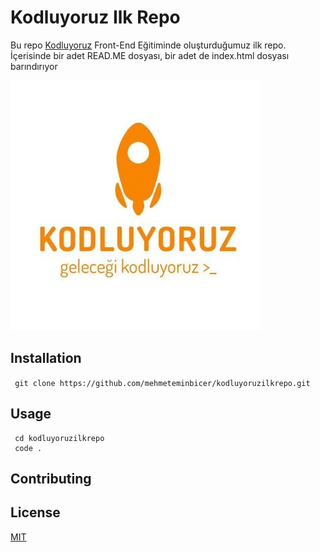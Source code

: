 # Kodluyoruz Ilk Repo


Bu repo [Kodluyoruz](https://www.kodluyoruz.org/) Front-End Eğitiminde oluşturduğumuz ilk repo. İçerisinde bir adet READ.ME dosyası, bir adet de index.html dosyası barındırıyor

![](https://raw.githubusercontent.com/Kodluyoruz/taskforce/git/git/markdown-nedir-nasil-kullaniriz-/figures/kodluyoruz_logo.jpg)

## Installation


` git clone https://github.com/mehmeteminbicer/kodluyoruzilkrepo.git` 



## Usage
```
 cd kodluyoruzilkrepo
 code .   
``` 

## Contributing


## License

[MIT](https://spdx.org/licenses/MIT.html)